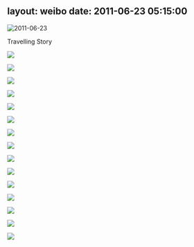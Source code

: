 layout: weibo
date: 2011-06-23 05:15:00
---
<meta name="referrer" content="no-referrer" />

<img src="/images/renren.ico" style="float: left;"/> 2011-06-23

Travelling Story

![](https://pt-starimg.didistatic.com/static/starimg/img/OKzHo5Rv6H1626782519409.jpg)

![](https://pt-starimg.didistatic.com/static/starimg/img/VbvzSMmCLZ1626782548644.jpg)

![](https://pt-starimg.didistatic.com/static/starimg/img/6yjra5omnq1626782550197.jpg)

![](https://pt-starimg.didistatic.com/static/starimg/img/TEkjloktY81626782519051.jpg)

![](https://pt-starimg.didistatic.com/static/starimg/img/cb5jgxaVr41626789627085.jpg)

![](https://pt-starimg.didistatic.com/static/starimg/img/FLuwh5alw91626782544172.jpg)

![](https://pt-starimg.didistatic.com/static/starimg/img/1xlNVDzeBV1626782542378.jpg)

![](https://pt-starimg.didistatic.com/static/starimg/img/mnSpQD9JWE1626789630389.jpg)

![](https://pt-starimg.didistatic.com/static/starimg/img/oHu40bzor71626782535066.jpg)

![](https://pt-starimg.didistatic.com/static/starimg/img/2IzckkhD3s1626782540996.jpg)

![](https://pt-starimg.didistatic.com/static/starimg/img/4ewFrRFlT51626782544182.jpg)

![](https://pt-starimg.didistatic.com/static/starimg/img/aLlh1obTUN1626782530961.jpg)

![](https://pt-starimg.didistatic.com/static/starimg/img/McGvlLLmy01626782526284.jpg)

![](https://pt-starimg.didistatic.com/static/starimg/img/HIugOo5iRs1626782525747.jpg)

![](https://pt-starimg.didistatic.com/static/starimg/img/CvVG2FRUUT1626782547242.jpg)
